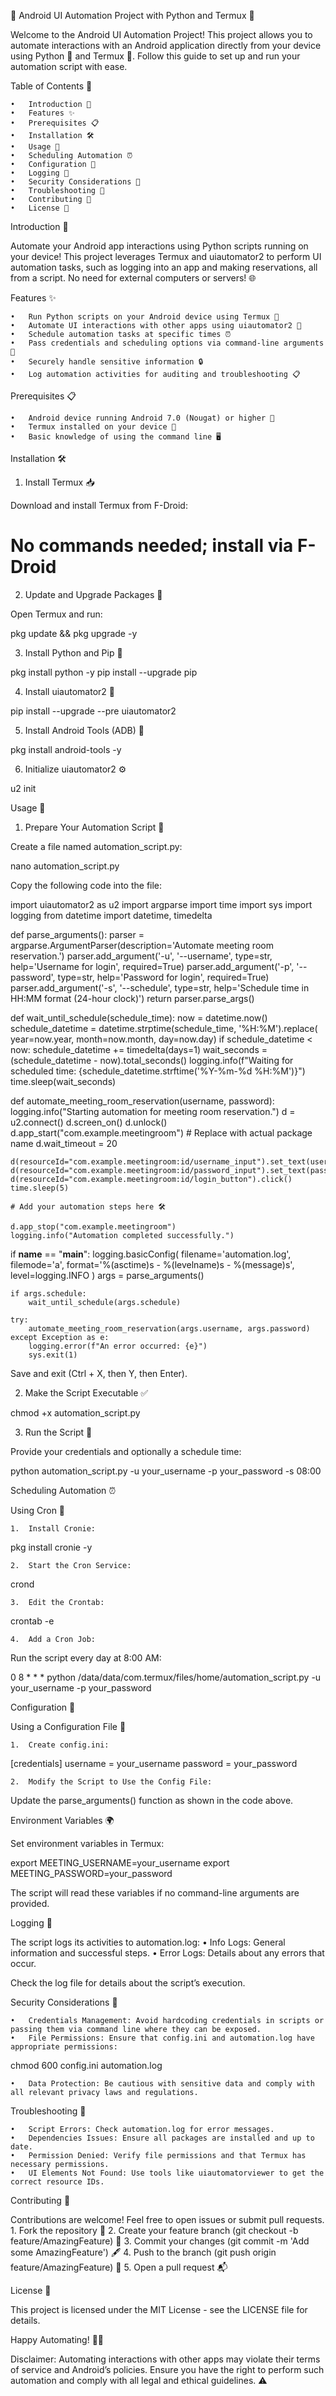 📱 Android UI Automation Project with Python and Termux 🚀

Welcome to the Android UI Automation Project! This project allows you to automate interactions with an Android application directly from your device using Python 🐍 and Termux 📲. Follow this guide to set up and run your automation script with ease.

Table of Contents 📖

	•	Introduction 🌟
	•	Features ✨
	•	Prerequisites 📋
	•	Installation 🛠️
	•	Usage 🚴
	•	Scheduling Automation ⏰
	•	Configuration 🔧
	•	Logging 📄
	•	Security Considerations 🔐
	•	Troubleshooting 🐞
	•	Contributing 🤝
	•	License 📄

Introduction 🌟

Automate your Android app interactions using Python scripts running on your device! This project leverages Termux and uiautomator2 to perform UI automation tasks, such as logging into an app and making reservations, all from a script. No need for external computers or servers! 🌐

Features ✨

	•	Run Python scripts on your Android device using Termux 🐍
	•	Automate UI interactions with other apps using uiautomator2 🤖
	•	Schedule automation tasks at specific times ⏰
	•	Pass credentials and scheduling options via command-line arguments 📝
	•	Securely handle sensitive information 🔒
	•	Log automation activities for auditing and troubleshooting 📋

Prerequisites 📋

	•	Android device running Android 7.0 (Nougat) or higher 📱
	•	Termux installed on your device 📲
	•	Basic knowledge of using the command line 🖥️

Installation 🛠️

1. Install Termux 📥

Download and install Termux from F-Droid:

# No commands needed; install via F-Droid

2. Update and Upgrade Packages 🔄

Open Termux and run:

pkg update && pkg upgrade -y

3. Install Python and Pip 🐍

pkg install python -y
pip install --upgrade pip

4. Install uiautomator2 🤖

pip install --upgrade --pre uiautomator2

5. Install Android Tools (ADB) 🔧

pkg install android-tools -y

6. Initialize uiautomator2 ⚙️

u2 init

Usage 🚴

1. Prepare Your Automation Script 📝

Create a file named automation_script.py:

nano automation_script.py

Copy the following code into the file:

import uiautomator2 as u2
import argparse
import time
import sys
import logging
from datetime import datetime, timedelta

def parse_arguments():
    parser = argparse.ArgumentParser(description='Automate meeting room reservation.')
    parser.add_argument('-u', '--username', type=str, help='Username for login', required=True)
    parser.add_argument('-p', '--password', type=str, help='Password for login', required=True)
    parser.add_argument('-s', '--schedule', type=str, help='Schedule time in HH:MM format (24-hour clock)')
    return parser.parse_args()

def wait_until_schedule(schedule_time):
    now = datetime.now()
    schedule_datetime = datetime.strptime(schedule_time, '%H:%M').replace(
        year=now.year, month=now.month, day=now.day)
    if schedule_datetime < now:
        schedule_datetime += timedelta(days=1)
    wait_seconds = (schedule_datetime - now).total_seconds()
    logging.info(f"Waiting for scheduled time: {schedule_datetime.strftime('%Y-%m-%d %H:%M')}")
    time.sleep(wait_seconds)

def automate_meeting_room_reservation(username, password):
    logging.info("Starting automation for meeting room reservation.")
    d = u2.connect()
    d.screen_on()
    d.unlock()
    d.app_start("com.example.meetingroom")  # Replace with actual package name
    d.wait_timeout = 20

    d(resourceId="com.example.meetingroom:id/username_input").set_text(username)
    d(resourceId="com.example.meetingroom:id/password_input").set_text(password)
    d(resourceId="com.example.meetingroom:id/login_button").click()
    time.sleep(5)

    # Add your automation steps here 🛠️

    d.app_stop("com.example.meetingroom")
    logging.info("Automation completed successfully.")

if __name__ == "__main__":
    logging.basicConfig(
        filename='automation.log',
        filemode='a',
        format='%(asctime)s - %(levelname)s - %(message)s',
        level=logging.INFO
    )
    args = parse_arguments()

    if args.schedule:
        wait_until_schedule(args.schedule)

    try:
        automate_meeting_room_reservation(args.username, args.password)
    except Exception as e:
        logging.error(f"An error occurred: {e}")
        sys.exit(1)

Save and exit (Ctrl + X, then Y, then Enter).

2. Make the Script Executable ✅

chmod +x automation_script.py

3. Run the Script 🏃

Provide your credentials and optionally a schedule time:

python automation_script.py -u your_username -p your_password -s 08:00

Scheduling Automation ⏰

Using Cron 📅

	1.	Install Cronie:

pkg install cronie -y


	2.	Start the Cron Service:

crond


	3.	Edit the Crontab:

crontab -e


	4.	Add a Cron Job:
Run the script every day at 8:00 AM:

0 8 * * * python /data/data/com.termux/files/home/automation_script.py -u your_username -p your_password

Configuration 🔧

Using a Configuration File 📝

	1.	Create config.ini:

[credentials]
username = your_username
password = your_password


	2.	Modify the Script to Use the Config File:
Update the parse_arguments() function as shown in the code above.

Environment Variables 🌍

Set environment variables in Termux:

export MEETING_USERNAME=your_username
export MEETING_PASSWORD=your_password

The script will read these variables if no command-line arguments are provided.

Logging 📄

The script logs its activities to automation.log:
	•	Info Logs: General information and successful steps.
	•	Error Logs: Details about any errors that occur.

Check the log file for details about the script’s execution.

Security Considerations 🔐

	•	Credentials Management: Avoid hardcoding credentials in scripts or passing them via command line where they can be exposed.
	•	File Permissions: Ensure that config.ini and automation.log have appropriate permissions:

chmod 600 config.ini automation.log


	•	Data Protection: Be cautious with sensitive data and comply with all relevant privacy laws and regulations.

Troubleshooting 🐞

	•	Script Errors: Check automation.log for error messages.
	•	Dependencies Issues: Ensure all packages are installed and up to date.
	•	Permission Denied: Verify file permissions and that Termux has necessary permissions.
	•	UI Elements Not Found: Use tools like uiautomatorviewer to get the correct resource IDs.

Contributing 🤝

Contributions are welcome! Feel free to open issues or submit pull requests.
	1.	Fork the repository 🍴
	2.	Create your feature branch (git checkout -b feature/AmazingFeature) 🌟
	3.	Commit your changes (git commit -m 'Add some AmazingFeature') 🖋️
	4.	Push to the branch (git push origin feature/AmazingFeature) 🚀
	5.	Open a pull request 📬

License 📄

This project is licensed under the MIT License - see the LICENSE file for details.

Happy Automating! 🎉🚀

Disclaimer: Automating interactions with other apps may violate their terms of service and Android’s policies. Ensure you have the right to perform such automation and comply with all legal and ethical guidelines. ⚠️